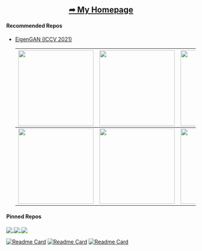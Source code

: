 ## <p align="center"> [➦ My Homepage](https://lynnho.github.io/) </p>


#### Recommended Repos

- [EigenGAN (ICCV 2021)](https://github.com/LynnHo/EigenGAN-Tensorflow)

    |  <img src="https://github.com/LynnHo/EigenGAN-Tensorflow/blob/main/pics/attributes_gif_face/celeba_3-4_bangs.gif" width="200">   | <img src="https://github.com/LynnHo/EigenGAN-Tensorflow/blob/main/pics/attributes_gif_face/celeba_4-1_pose.gif" width="200"> | <img src="https://github.com/LynnHo/EigenGAN-Tensorflow/blob/main/pics/attributes_gif_face/celeba_4-4_lighting.gif" width="200"> | <img src="https://github.com/LynnHo/EigenGAN-Tensorflow/blob/main/pics/attributes_gif_face/celeba_4-5_smiling.gif" width="200"> |
    |                                                               :-:                                                                |                                                             :-:                                                              |                                                               :-:                                                                |                                                               :-:                                                               |
    | <img src="https://github.com/LynnHo/EigenGAN-Tensorflow/blob/main/pics/attributes_gif_anime/2-5_painting_style.gif" width="200"> |    <img src="https://github.com/LynnHo/EigenGAN-Tensorflow/blob/main/pics/attributes_gif_anime/3-5_pose.gif" width="200">    |   <img src="https://github.com/LynnHo/EigenGAN-Tensorflow/blob/main/pics/attributes_gif_anime/5-1_hair_color.gif" width="200">   |      <img src="https://github.com/LynnHo/EigenGAN-Tensorflow/blob/main/pics/attributes_gif_anime/6-1_hue.gif" width="200">      |


#### Pinned Repos

<a href="https://github.com/LynnHo/EigenGAN-Tensorflow">
  <img align="center" src="https://github-readme-stats.vercel.app/api/pin/?username=LynnHo&repo=EigenGAN-Tensorflow&description_lines_count=3" />
</a>

<a href="https://github.com/LynnHo/Matrix-Calculus-Tutorial">
  <img align="center" src="https://github-readme-stats.vercel.app/api/pin/?username=LynnHo&repo=Matrix-Calculus-Tutorial&description_lines_count=3" />
</a>

<a href="https://github.com/LynnHo/EigenGAN-Tensorflow">
  <img align="center" src="https://github-readme-stats.vercel.app/api/pin/?username=LynnHo&repo=EigenGAN-Tensorflow&description_lines_count=3" />
</a>


[![Readme Card](https://github-readme-stats.vercel.app/api/pin/?username=LynnHo&repo=EigenGAN-Tensorflow&description_lines_count=3)](https://github.com/LynnHo/EigenGAN-Tensorflow)
[![Readme Card](https://github-readme-stats.vercel.app/api/pin/?username=LynnHo&repo=Matrix-Calculus-Tutorial&description_lines_count=3)](https://github.com/LynnHo/Matrix-Calculus-Tutorial)
[![Readme Card](https://github-readme-stats.vercel.app/api/pin/?username=LynnHo&repo=AttGAN-Tensorflow&description_lines_count=3)](https://github.com/LynnHo/AttGAN-Tensorflow)


